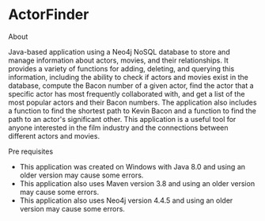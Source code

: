 # ActorFinder

About

Java-based application using a Neo4j NoSQL database to store and manage information about actors, movies, and their relationships. It provides a variety of functions for adding, deleting, and querying this information, including the ability to check if actors and movies exist in the database, compute the Bacon number of a given actor, find the actor that a specific actor has most frequently collaborated with, and get a list of the most popular actors and their Bacon numbers. The application also includes a function to find the shortest path to Kevin Bacon and a function to find the path to an actor's significant other. This application is a useful tool for anyone interested in the film industry and the connections between different actors and movies.


Pre requisites

* This application was created on Windows with Java 8.0 and using an older version may cause some errors.
* This application also uses Maven version 3.8 and using an older version may cause some errors.
* This application also uses Neo4j version 4.4.5 and using an older version may cause some errors.

